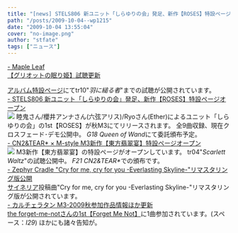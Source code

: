 ```yaml
---
title: "[news] STELS806 新ユニット「しらゆりの会」発足、新作【ROSES】特設ページオープン"
path: "/posts/2009-10-04--wp1215"
date: "2009-10-04 13:55:04"
cover: "no-image.png"
author: "stfate"
tags: ["ニュース"]
---
```


<style type="text/css">
<!--
p {white-space: pre-wrap};
-->
</style>

<a  href="http://shimotsukin.com/" target="_blank">- Maple Leaf 【グリオットの眠り姫】試聴更新</a>
<div ><a href="http://www.team-e.co.jp/sp/griotte/" target="_blank">アルバム特設ページ</a>にてtr10"<em>羽に縋る者</em>"までの試聴が公開されています。</div>
<a  href="http://www.stels806.com/" target="_blank">- STELS806 新ユニット「しらゆりの会」発足、新作【ROSES】特設ページオープン</a>
<div ><a href="http://shirayurinokai.sakura.ne.jp/" target="_blank"><img src="http://shirayurinokai.sakura.ne.jp/bana.jpg"></a>
睦鬼さん/櫻井アンナさん(六弦アリス)/Ryoさん(Ether)によるユニット「しらゆりの会」の1st【ROSES】が秋M3にてリリースされます。
全9曲収録、現在クロスフェード･デモ公開中。
<em>G18 Queen of Wand</em>にて委託頒布予定。</div>
<a  href="http://mure.sakura.ne.jp/hisui/" target="_blank">- CN2&TEAR* × M-style M3新作【東方翡翠宴】特設ページオープン</a>
<div ><a href="http://mure.sakura.ne.jp/hisui/" target="_blank"><img src="http://mure.sakura.ne.jp/hisui/bbanana.jpg"></a>
M3新作【東方翡翠宴】の特設ページがオープンしています。
tr04"<em>Scarlett Waltz</em>"の試聴公開中。
<em>F21 CN2&TEAR*</em>での頒布です。</div>
<a  href="http://www.zephyr-cradle.info/diary/?date=20091004#p01" target="_blank">- Zephyr Cradle "Cry for me, cry for you -Everlasting Skyline-"リマスタリング版公開</a>
<div ><a href="http://cineraria-tfs.net/" target="_blank">サイネリア</a>投稿曲"Cry for me, cry for you -Everlasting Skyline-"リマスタリング版が公開されています。</div>
<a  href="http://hatukiyura.sakura.ne.jp/" target="_blank">- カルチェラタン M3-2009秋参加作品情報ほか更新</a>
<div ><a href="http://einherjer.sakura.ne.jp/adv/forgetmenot.html" target="_blank">the forget-me-notさんの1st【Forget Me Not】</a>に1曲参加されています。(スペース：<em>I29</em>)
ほかにも諸々告知が。</div>
